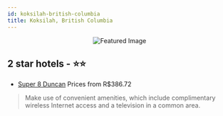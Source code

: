 ```yaml
---
id: koksilah-british-columbia
title: Koksilah, British Columbia
---
```


<center><img src="https://i.travelapi.com/hotels/1000000/120000/119600/119559/233de0ba_z.jpg" alt="Featured Image" /></center>


##  2 star hotels - ⭐️⭐️

-    [Super 8 Duncan](https://us.hurb.com/hotels/koksilah/super-8-duncan-JNP-JP623822?cmp=18055) Prices from R$386.72
   > Make use of convenient amenities, which include complimentary wireless Internet access and a television in a common area.
